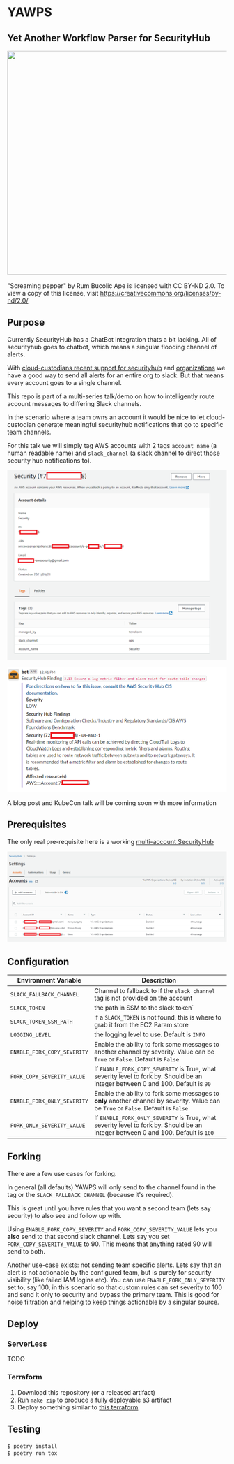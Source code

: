 YAWPS
=====

## **Y**et **A**nother **W**orkflow **P**arser for **S**ecurityHub

<img src="https://live.staticflickr.com/5484/11523000186_3b90090920_b.jpg" width="511" height="512">

"Screaming pepper" by Rum Bucolic Ape is licensed with CC BY-ND 2.0. To view a copy of this license, visit https://creativecommons.org/licenses/by-nd/2.0/

## Purpose ##

Currently SecurityHub has a ChatBot integration thats a bit lacking.
All of securityhub goes to chatbot, which means a singular flooding channel of alerts.

With [cloud-custodians recent support for securityhub](https://cloudcustodian.io/docs/aws/topics/securityhub.html) and [organizations](https://cloudcustodian.io/docs/tools/c7n-org.html) we have a good way to send all alerts for an entire org to slack. But that means every account goes to a single channel.

This repo is part of a multi-series talk/demo on how to intelligently route account messages to differing Slack channels.

In the scenario where a team owns an account it would be nice to let cloud-custodian generate meaningful securityhub notifications that go to specific team channels.

For this talk we will simply tag AWS accounts with 2 tags `account_name` (a human readable name) and `slack_channel` (a slack channel to direct those security hub notifications to).

![](./images/org.png)

![](./images/slack.png)

A blog post and KubeCon talk will be coming soon with more information

## Prerequisites ##

The only real pre-requisite here is a working [multi-account SecurityHub](https://docs.aws.amazon.com/securityhub/latest/userguide/securityhub-accounts.html)

![](./images/securityhub.png)

## Configuration ##

| Environment Variable | Description |
| --- | --- |
| `SLACK_FALLBACK_CHANNEL` | Channel to fallback to if the `slack_channel` tag is not provided on the account |
| `SLACK_TOKEN` | the path in SSM to the slack token` |
| `SLACK_TOKEN_SSM_PATH` | if a `SLACK_TOKEN` is not found, this is where to grab it from the EC2 Param store |
| `LOGGING_LEVEL` | the logging level to use. Default is `INFO` |
| `ENABLE_FORK_COPY_SEVERITY` |  Enable the ability to fork some messages to another channel by severity. Value can be `True` or `False`. Default is `False` |
| `FORK_COPY_SEVERITY_VALUE` |  If `ENABLE_FORK_COPY_SEVERITY` is True, what severity level to fork by. Should be an integer between 0 and 100. Default is `90` |
| `ENABLE_FORK_ONLY_SEVERITY` |  Enable the ability to fork some messages to **only** another channel by severity. Value can be `True` or `False`. Default is `False` |
| `FORK_ONLY_SEVERITY_VALUE` |  If `ENABLE_FORK_ONLY_SEVERITY` is True, what severity level to fork by. Should be an integer between 0 and 100. Default is `100` |

## Forking ##

There are a few use cases for forking.

In general (all defaults) YAWPS will only send to the channel found in the tag or the `SLACK_FALLBACK_CHANNEL` (because it's required).

This is great until you have rules that you want a second team (lets say security) to also see and follow up with.

Using `ENABLE_FORK_COPY_SEVERITY` and `FORK_COPY_SEVERITY_VALUE` lets you **also** send to that second slack channel. Lets say you set `FORK_COPY_SEVERITY_VALUE` to 90. This means that anything rated 90 will send to both.

Another use-case exists: not sending team specific alerts. Lets say that an alert is not actionable by the configured team, but is purely for security visibility (like failed IAM logins etc). You can use `ENABLE_FORK_ONLY_SEVERITY` set to, say 100, in this scenario so that custom rules can set severity to 100 and send it only to security and bypass the primary team. This is good for noise filtration and helping to keep things actionable by a singular source.

## Deploy ##

### ServerLess ###

TODO

### Terraform ###

1. Download this repository (or a released artifact)
2. Run `make zip` to produce a fully deployable s3 artifact
3. Deploy something similar to [this terraform](./terraform.tf)

## Testing ##

```
$ poetry install
$ poetry run tox
```
